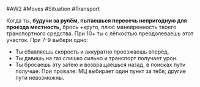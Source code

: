 #AW2  #Moves #Situation #Transport

Когда ты, **будучи за рулём, пытаешься пересечь непригодную для проезда местность,** брось +круто, плюс маневренность твоего транспортного средства. При 10+ ты с лёгкостью преодолеваешь этот участок. При 7-9 выбери одно: 
- Ты сбавляешь скорость и аккуратно проезжаешь вперёд. 
- Ты давишь на газ слишко сильно и транспорт получает урон. 
- Ты бросаешь эту затею и возвращаешься назад, в поисках пути получше. 
При провале: МЦ выбирает один пункт за тебя; другие пути невозможны.